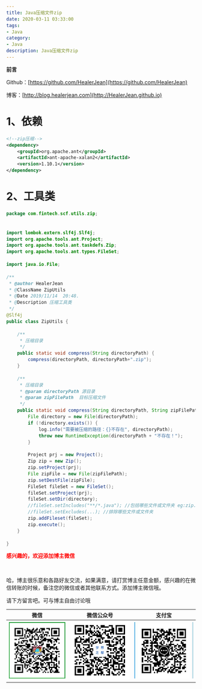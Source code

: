 ```yaml
---
title: Java压缩文件zip
date: 2020-03-11 03:33:00
tags: 
- Java
category: 
- Java
description: Java压缩文件zip
---
```




<!--
https://raw.githubusercontent.com/HealerJean/HealerJean.github.io/master/blogImages/ 
　　首行缩进
-->






**前言**     

 Github：[https://github.com/HealerJean](https://github.com/HealerJean)         

 博客：[http://blog.healerjean.com](http://HealerJean.github.io)    





# 1、依赖

```xml
<!--zip压缩-->
<dependency>
    <groupId>org.apache.ant</groupId>
    <artifactId>ant-apache-xalan2</artifactId>
    <version>1.10.1</version>
</dependency>
```



# 2、工具类

```java
package com.fintech.scf.utils.zip;


import lombok.extern.slf4j.Slf4j;
import org.apache.tools.ant.Project;
import org.apache.tools.ant.taskdefs.Zip;
import org.apache.tools.ant.types.FileSet;

import java.io.File;

/**
 * @author HealerJean
 * @ClassName ZipUtils
 * @Date 2019/11/14  20:48.
 * @Description 压缩工具类
 */
@Slf4j
public class ZipUtils {

    /**
     * 压缩目录
     */
    public static void compress(String directoryPath) {
        compress(directoryPath, directoryPath+".zip");
    }

    /**
     * 压缩目录
     * @param directoryPath 源目录
     * @param zipFilePath  目标压缩文件
     */
    public static void compress(String directoryPath, String zipFilePath) {
        File directory = new File(directoryPath);
        if (!directory.exists()) {
            log.info("需要被压缩的路径：{}不存在", directoryPath);
            throw new RuntimeException(directoryPath + "不存在！");
        }

        Project prj = new Project();
        Zip zip = new Zip();
        zip.setProject(prj);
        File zipFile = new File(zipFilePath);
        zip.setDestFile(zipFile);
        FileSet fileSet = new FileSet();
        fileSet.setProject(prj);
        fileSet.setDir(directory);
        //fileSet.setIncludes("**/*.java"); //包括哪些文件或文件夹 eg:zip.setIncludes("*.java");
        //fileSet.setExcludes(...); //排除哪些文件或文件夹
        zip.addFileset(fileSet);
        zip.execute();
    }

}

```






  **<font  color="red">感兴趣的，欢迎添加博主微信 </font>**       

​    

哈，博主很乐意和各路好友交流，如果满意，请打赏博主任意金额，感兴趣的在微信转账的时候，备注您的微信或者其他联系方式。添加博主微信哦。    

请下方留言吧。可与博主自由讨论哦   



|微信 | 微信公众号|支付宝|
|:-------:|:-------:|:------:|
| ![微信](https://raw.githubusercontent.com/HealerJean/HealerJean.github.io/master/assets/img/tctip/weixin.jpg)|![微信公众号](https://raw.githubusercontent.com/HealerJean/HealerJean.github.io/master/assets/img/my/qrcode_for_gh_a23c07a2da9e_258.jpg)|![支付宝](https://raw.githubusercontent.com/HealerJean/HealerJean.github.io/master/assets/img/tctip/alpay.jpg) |



<link rel="stylesheet" href="https://unpkg.com/gitalk/dist/gitalk.css">

<script src="https://unpkg.com/gitalk@latest/dist/gitalk.min.js"></script> 
<div id="gitalk-container"></div>    
 <script type="text/javascript">
    var gitalk = new Gitalk({
		clientID: `1d164cd85549874d0e3a`,
		clientSecret: `527c3d223d1e6608953e835b547061037d140355`,
		repo: `HealerJean.github.io`,
		owner: 'HealerJean',
		admin: ['HealerJean'],
		id: 'QMKWxsZGUylPc397',
    });
    gitalk.render('gitalk-container');
</script> 

